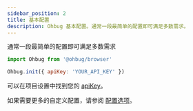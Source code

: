 ```yaml
---
sidebar_position: 2
title: 基本配置
description: Ohbug 基本配置。通常一段最简单的配置即可满足多数需求。
---
```


通常一段最简单的配置即可满足多数需求

```javascript
import Ohbug from '@ohbug/browser'

Ohbug.init({ apiKey: 'YOUR_API_KEY' })
```

可以在项目设置中找到您的 [apiKey](/)。

如果需要更多的自定义配置，请参阅 [配置选项](../library/configuration-options)。
